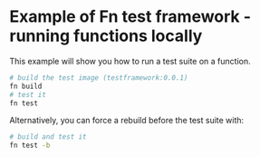 # Example of Fn test framework - running functions locally

This example will show you how to run a test suite on a function.

```sh
# build the test image (testframework:0.0.1)
fn build
# test it
fn test
```

Alternatively, you can force a rebuild before the test suite with:
```sh
# build and test it
fn test -b
```